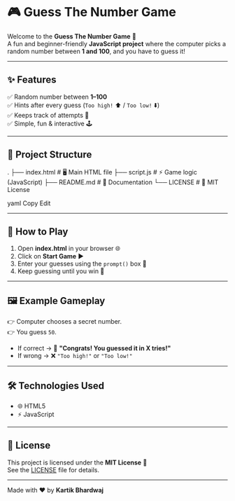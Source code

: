# 🎮 Guess The Number Game  

Welcome to the **Guess The Number Game** 🎯  
A fun and beginner-friendly **JavaScript project** where the computer picks a random number between **1 and 100**, and you have to guess it!  

---

## ✨ Features  
✅ Random number between **1–100**  
✅ Hints after every guess (`Too high!` ⬆️ / `Too low!` ⬇️)  
✅ Keeps track of attempts 🔢  
✅ Simple, fun & interactive 🕹️  

---

## 📂 Project Structure  
.
├── index.html # 🖥️ Main HTML file
├── script.js # ⚡ Game logic (JavaScript)
├── README.md # 📘 Documentation
└── LICENSE # 📜 MIT License

yaml
Copy
Edit

---

## 🚀 How to Play  
1. Open **index.html** in your browser 🌐  
2. Click on **Start Game** ▶️  
3. Enter your guesses using the `prompt()` box 📝  
4. Keep guessing until you win 🎉  

---

## 🖼️ Example Gameplay  
👉 Computer chooses a secret number.  
👉 You guess `50`.  
- If correct → 🎊 **"Congrats! You guessed it in X tries!"**  
- If wrong → ❌ `"Too high!"` or `"Too low!"`  

---

## 🛠️ Technologies Used  
- 🌐 HTML5  
- ⚡ JavaScript  

---

## 📜 License  
This project is licensed under the **MIT License** 📄  
See the [LICENSE](LICENSE) file for details.  

---

Made with ❤️ by **Kartik Bhardwaj**